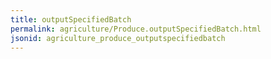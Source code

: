 ```yaml
---
title: outputSpecifiedBatch
permalink: agriculture/Produce.outputSpecifiedBatch.html
jsonid: agriculture_produce_outputspecifiedbatch
---
```

